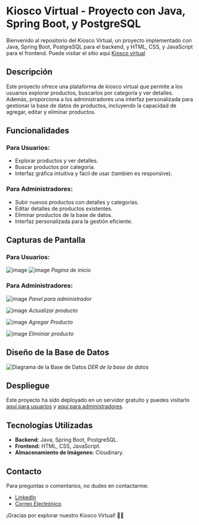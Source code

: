 # Kiosco Virtual - Proyecto con Java, Spring Boot, y PostgreSQL

Bienvenido al repositorio del Kiosco Virtual, un proyecto implementado con Java, Spring Boot, PostgreSQL para el backend, y HTML, CSS, y JavaScript para el frontend.
Puede visitar el sitio aqui [Kiosco virtual](https://kiosco-production.up.railway.app/)

## Descripción

Este proyecto ofrece una plataforma de kiosco virtual que permite a los usuarios explorar productos, buscarlos por categoría y ver detalles. Además, proporciona a los administradores una interfaz personalizada para gestionar la base de datos de productos, incluyendo la capacidad de agregar, editar y eliminar productos.

## Funcionalidades

### Para Usuarios:
- Explorar productos y ver detalles.
- Buscar productos por categoría.
- Interfaz gráfica intuitiva y fácil de usar (tambien es responsive).

### Para Administradores:
- Subir nuevos productos con detalles y categorías.
- Editar detalles de productos existentes.
- Eliminar productos de la base de datos.
- Interfaz personalizada para la gestión eficiente.

## Capturas de Pantalla

### Para Usuarios:
![image](https://github.com/MatiasM12/kiosco/assets/86579814/bcc86cc5-518b-4542-9b0a-8c6ff925ad60)
![image](https://github.com/MatiasM12/kiosco/assets/86579814/f8b3ffd0-3be5-4ccc-a5ff-1ad244ae91fb)
*Pagina de inicio*

### Para Administradores:
![image](https://github.com/MatiasM12/kiosco/assets/86579814/ee7f272d-ddfc-4ff3-85b0-0a36112970fa)
*Panel para administrador*


![image](https://github.com/MatiasM12/kiosco/assets/86579814/2deafd6b-f315-4b1f-9ec5-6394b0464553)
*Actualizar producto*


![image](https://github.com/MatiasM12/kiosco/assets/86579814/fb4131f1-ae4b-42cd-bbe5-abd2882d9f9b)
*Agregar Producto*


![image](https://github.com/MatiasM12/kiosco/assets/86579814/da497fd0-9fc4-4d90-8b03-d4359af76762)
*Eliminiar producto*

## Diseño de la Base de Datos

![Diagrama de la Base de Datos](https://github.com/MatiasM12/kiosco/assets/86579814/1f38e5c5-94c7-4f43-9193-a4b3a82baf26)
*DER de la base de datos*

## Despliegue

Este proyecto ha sido deployado en un servidor gratuito y puedes visitarlo [aquí para usuarios](https://kiosco-production.up.railway.app/) y [aquí para administradores](https://kiosco-production.up.railway.app/control).

## Tecnologías Utilizadas

- **Backend:** Java, Spring Boot, PostgreSQL.
- **Frontend:** HTML, CSS, JavaScript.
- **Almacenamiento de Imágenes:** Cloudinary.

## Contacto

Para preguntas o comentarios, no dudes en contactarme:
- [LinkedIn](https://www.linkedin.com/mynetwork/)
- [Correo Electrónico](mailto:matias.agustin.morales@gmail.com)

¡Gracias por explorar nuestro Kiosco Virtual! 🛒✨
